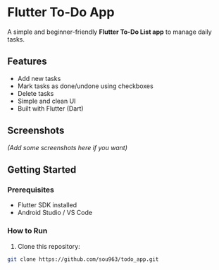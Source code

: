 # Flutter To-Do App

A simple and beginner-friendly **Flutter To-Do List app** to manage daily tasks.

## Features
- Add new tasks
- Mark tasks as done/undone using checkboxes
- Delete tasks
- Simple and clean UI
- Built with Flutter (Dart)

## Screenshots
*(Add some screenshots here if you want)*

## Getting Started

### Prerequisites
- Flutter SDK installed
- Android Studio / VS Code

### How to Run
1. Clone this repository:
```bash
git clone https://github.com/sou963/todo_app.git
